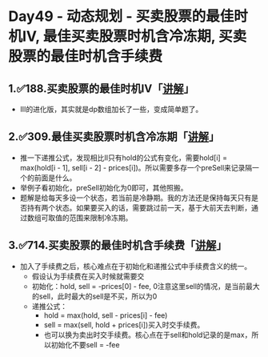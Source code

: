 # Day49 - 动态规划 - 买卖股票的最佳时机IV, 最佳买卖股票时机含冷冻期, 买卖股票的最佳时机含手续费

## 1.✅**188.买卖股票的最佳时机IV「[讲解](https://programmercarl.com/0188.%E4%B9%B0%E5%8D%96%E8%82%A1%E7%A5%A8%E7%9A%84%E6%9C%80%E4%BD%B3%E6%97%B6%E6%9C%BAIV.html#%E7%AE%97%E6%B3%95%E5%85%AC%E5%BC%80%E8%AF%BE)」**

- III的进化版，其实就是dp数组加长了一些，变成简单题了。

## 2.✅**309.最佳买卖股票时机含冷冻期「[讲解](https://programmercarl.com/0309.%E6%9C%80%E4%BD%B3%E4%B9%B0%E5%8D%96%E8%82%A1%E7%A5%A8%E6%97%B6%E6%9C%BA%E5%90%AB%E5%86%B7%E5%86%BB%E6%9C%9F.html#%E7%AE%97%E6%B3%95%E5%85%AC%E5%BC%80%E8%AF%BE)」**

- 推一下递推公式，发现相比II只有hold的公式有变化，需要hold[i] = max(hold[i - 1], sell[i - 2] - prices[i])。所以需要多存一个preSell来记录隔一个的前面是什么。
- 举例子看初始化，preSell初始化为0即可，其他照搬。
- 题解是给每天多设一个状态，若当前是冷静期。我的方法还是保持每天只有是否持有两个状态。如果要买入的话，需要跳过前一天，基于大前天去判断，通过数组可取值的范围来限制冷冻期。

## 3.✅**714.买卖股票的最佳时机含手续费「[讲解](https://programmercarl.com/0714.%E4%B9%B0%E5%8D%96%E8%82%A1%E7%A5%A8%E7%9A%84%E6%9C%80%E4%BD%B3%E6%97%B6%E6%9C%BA%E5%90%AB%E6%89%8B%E7%BB%AD%E8%B4%B9%EF%BC%88%E5%8A%A8%E6%80%81%E8%A7%84%E5%88%92%EF%BC%89.html#%E7%AE%97%E6%B3%95%E5%85%AC%E5%BC%80%E8%AF%BE)」**

- 加入了手续费之后，核心难点在于初始化和递推公式中手续费含义的统一。
    - 假设认为手续费在买入时候就需要交
    - 初始化：hold, sell = -prices[0] - fee, 0注意这里sell的情况，是当前最大的sell，此时最大的sell是不买，所以为0
    - 递推公式：
        - hold = max(hold, sell - prices[i] - fee)
        - sell = max(sell, hold + prices[i])买入时交手续费。
        - 也可以换为卖出时交手续费。核心点在于sell和hold记录的是max，所以初始化不要sell = -fee